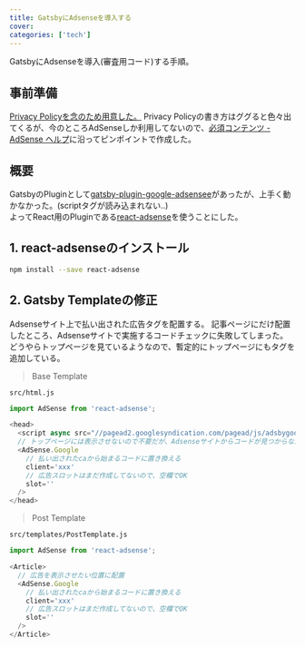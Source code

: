 ```yaml
---
title: GatsbyにAdsenseを導入する
cover:
categories: ['tech']
---
```


GatsbyにAdsenseを導入(審査用コード)する手順。

## 事前準備

[Privacy Policyを念のため用意した。](../privacy)
Privacy Policyの書き方はググると色々出てくるが、今のところAdSenseしか利用してないので、[必須コンテンツ - AdSense ヘルプ](https://support.google.com/adsense/answer/1348695?hl=ja)に沿ってピンポイントで作成した。  

## 概要

GatsbyのPluginとして[gatsby-plugin-google-adsensee](https://github.com/callicoder/gatsby-plugin-google-adsense#readme)があったが、上手く動かなかった。(scriptタグが読み込まれない..)  
よってReact用のPluginである[react-adsense](https://github.com/hustcc/react-adsense)を使うことにした。

## 1. react-adsenseのインストール

```bash
npm install --save react-adsense
```

## 2. Gatsby Templateの修正

Adsenseサイト上で払い出された広告タグを配置する。
記事ページにだけ配置したところ、Adsenseサイトで実施するコードチェックに失敗してしまった。
どうやらトップページを見ているようなので、暫定的にトップページにもタグを追加している。  

> Base Template

`src/html.js`

```js
import AdSense from 'react-adsense';

<head>
  <script async src="//pagead2.googlesyndication.com/pagead/js/adsbygoogle.js"></script>
  // トップページには表示させないので不要だが、Adsenseサイトからコードが見つからなかったので追加
  <AdSense.Google
    // 払い出されたcaから始まるコードに置き換える
    client='xxx'
    // 広告スロットはまだ作成してないので、空欄でOK
    slot=''
  />
</head>
```

> Post Template

`src/templates/PostTemplate.js`

```js
import AdSense from 'react-adsense';

<Article>
  // 広告を表示させたい位置に配置
  <AdSense.Google
    // 払い出されたcaから始まるコードに置き換える
    client='xxx'
    // 広告スロットはまだ作成してないので、空欄でOK
    slot=''
  />
</Article>
```
